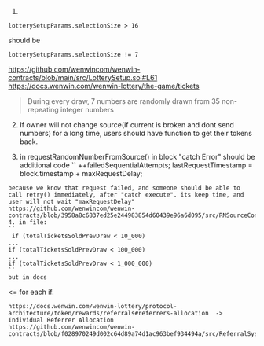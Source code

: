 1. 
```
lotterySetupParams.selectionSize > 16
``` 
should be
```
lotterySetupParams.selectionSize != 7
```
https://github.com/wenwincom/wenwin-contracts/blob/main/src/LotterySetup.sol#L61
https://docs.wenwin.com/wenwin-lottery/the-game/tickets
> During every draw, 7 numbers are randomly drawn from 35 non-repeating integer numbers 

2. If owner will not change source(if current is broken and dont send numbers) for a long time, users should have function to get their tokens back. 

3. in requestRandomNumberFromSource() in block "catch Error" should be additional code 
``
++failedSequentialAttempts;
lastRequestTimestamp = block.timestamp + maxRequestDelay;
```
because we know that request failed, and someone should be able to call retry() immediately, after "catch execute". its keep time, and user will not wait "maxRequestDelay"
https://github.com/wenwincom/wenwin-contracts/blob/3958a8c6837ed25e244983854d60439e96a6d095/src/RNSourceController.sol#L113
4. in file:
``
 if (totalTicketsSoldPrevDraw < 10_000) 
...
if (totalTicketsSoldPrevDraw < 100_000)
...
if (totalTicketsSoldPrevDraw < 1_000_000)
``
but in docs
```
<= for each if.
```
https://docs.wenwin.com/wenwin-lottery/protocol-architecture/token/rewards/referrals#referrers-allocation  -> Individual Referrer Allocation
https://github.com/wenwincom/wenwin-contracts/blob/f028970249d002c64d89a74d1ac963bef934494a/src/ReferralSystem.sol#L117